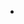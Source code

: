 - 


<!---
Data Sceince is a ✨ special ✨ repository because its `README.md` (this file) appears on your GitHub profile.
You can click the Preview link to take a look at your changes.
--->
